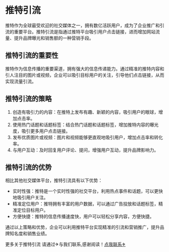 # 推特引流

推特作为全球最受欢迎的社交媒体之一，拥有数亿活跃用户，成为了企业推广和引流的重要平台。推特引流是指通过推特平台吸引用户点击链接，进而增加网站流量、提升品牌曝光和销售额的一种营销手段。

## 推特引流的重要性
推特作为信息传播的重要渠道，拥有强大的信息传递能力。通过精准的推特内容和引人注目的图片或视频，企业可以吸引目标用户的关注，引导他们点击链接，从而实现流量引流。

## 推特引流的策略
1. 创造有吸引力的内容：在推特上发布有趣、新颖的内容，吸引用户的眼球，增加点击率。
2. 使用热门话题和话题标签：结合热门话题和话题标签，增加推特内容的曝光度，吸引更多用户点击链接。
3. 发布优质图片或视频：图片和视频能够更直观地吸引用户，增加点击率和转化率。
4. 与用户互动：及时回复用户评论、提问，增强用户互动，提升品牌影响力。

## 推特引流的优势
相比其他社交媒体平台，推特引流具有以下优势：
- 实时性强：推特是一个实时性强的社交平台，利用热点事件和话题，可以更快地吸引用户关注。
- 精准定位用户：推特拥有丰富的用户数据，可以通过广告投放和话题标签，精准定位目标用户。
- 方便快捷：推特的信息传播速度快，用户可以轻松分享内容，方便快捷。

通过以上策略和优势，企业可以利用推特平台实现精准的引流和营销推广，提升品牌知名度和销售业绩。

更多关于推特引流 请通过✈与我们联系,感谢阅读！[点我联系✈](https://www.k02.cc)
